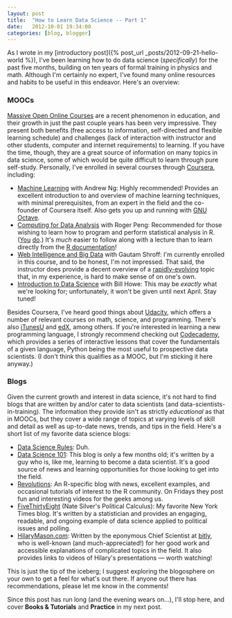 ```yaml
---
layout: post
title:  "How to Learn Data Science -- Part 1"
date:   2012-10-01 19:34:00
categories: [blog, blogger]
---
```


As I wrote in my [introductory post]({% post_url _posts/2012-09-21-hello-world %}), I've been learning how to do data science (_specifically_) for the past five months, building on ten years of formal training in physics and math. Although I'm certainly no expert, I've found many online resources and habits to be useful in this endeavor. Here's an overview:

### MOOCs

[Massive Open Online Courses](http://en.wikipedia.org/wiki/Massive_open_online_course) are a recent phenomenon in education, and their growth in just the past couple years has been very impressive. They present both benefits (free access to information, self-directed and flexible learning schedule) and challenges (lack of interaction with instructor and other students, computer and internet requirements) to learning. If you have the time, though, they are a great source of information on many topics in data science, some of which would be quite difficult to learn through pure self-study. Personally, I've enrolled in several courses through [Coursera](https://www.coursera.org/), including:

- [Machine Learning](https://www.coursera.org/course/ml) with Andrew Ng: Highly recommended! Provides an excellent introduction to and overview of machine learning techniques, with minimal prerequisites, from an expert in the field and the co-founder of Coursera itself. Also gets you up and running with [GNU Octave](http://www.gnu.org/software/octave/).
- [Computing for Data Analysis](https://www.coursera.org/course/compdata) with Roger Peng: Recommended for those wishing to learn how to program and perform statistical analysis in R. ([You](http://blog.revolutionanalytics.com/2012/08/r-language-popularity-for-data-mining.html) [do](http://www.r-bloggers.com/popularity-of-r-continues/).) It's _much_ easier to follow along with a lecture than to learn directly from the [R documentation](http://www.r-project.org/)!
- [Web Intelligence and Big Data](https://www.coursera.org/course/bigdata) with Gautam Shroff: I'm currently enrolled in this course, and to be honest, I'm not impressed. That said, the instructor does provide a decent overview of a [rapidly-evolving](http://whatsthebigdata.com/2012/08/16/gartners-hype-cycle-for-big-data/) topic that, in my experience, is hard to make sense of on one's own.
- [Introduction to Data Science](https://www.coursera.org/course/datasci) with Bill Howe: This may be _exactly_ what we're looking for; unfortunately, it won't be given until next April. Stay tuned!

Besides Coursera, I've heard good things about [Udacity](http://www.udacity.com/), which offers a number of relevant courses on math, science, and programming. There's also [iTunesU](http://www.apple.com/education/itunes-u/) and [edX](https://www.edx.org/), among others. If you're interested in learning a new programming language, I strongly recommend checking out [Codecademy](http://www.codecademy.com/), which provides a series of interactive lessons that cover the fundamentals of a given language, Python being the most useful to prospective data scientists. (I don't think this qualifies as a MOOC, but I'm sticking it here anyway.)

### Blogs

Given the current growth and interest in data science, it's not hard to find blogs that are written by and/or cater to data scientists (and data-scientists-in-training). The information they provide isn't as strictly _educational_ as that in MOOCs, but they cover a wide range of topics at varying levels of skill and detail as well as up-to-date news, trends, and tips in the field. Here's a short list of my favorite data science blogs:

- [Data Science Rules](http://datasciencerules.blogspot.com/): Duh.
- [Data Science 101](http://datascience101.wordpress.com/): This blog is only a few months old; it's written by a guy who is, like me, learning to become a data scientist. It's a good source of news and learning opportunities for those looking to get into the field.
- [Revolutions](http://blog.revolutionanalytics.com/): An R-specific blog with news, excellent examples, and occasional tutorials of interest to the R community. On Fridays they post fun and interesting videos for the geeks among us.
- [FiveThirtyEight](http://fivethirtyeight.blogs.nytimes.com/) (Nate Silver's Political Calculus): My favorite New York Times blog. It's written by a statistician and provides an engaging, readable, and ongoing example of data science applied to political issues and polling.
- [HilaryMason.com](http://hilarymason.com/): Written by the eponymous Chief Scientist at [bitly](https://bitly.com/), who is well-known (and much-appreciated!) for her good work and accessible explanations of complicated topics in the field. It also provides links to videos of Hilary's presentations — worth watching!

This is just the tip of the iceberg; I suggest exploring the blogosphere on your own to get a feel for what's out there. If anyone out there has recommendations, please let me know in the comments!

Since this post has run long (and the evening wears on...), I'll stop here, and cover __Books & Tutorials__ and __Practice__ in my next post.
